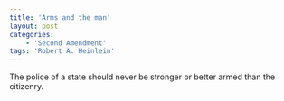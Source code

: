 ```yaml
---
title: 'Arms and the man'
layout: post
categories:
    - 'Second Amendment'
tags: 'Robert A. Heinlein'
---
```


The police of a state should never be stronger or better armed than the citizenry.